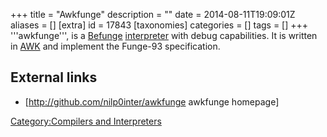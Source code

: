 +++
title = "Awkfunge"
description = ""
date = 2014-08-11T19:09:01Z
aliases = []
[extra]
id = 17843
[taxonomies]
categories = []
tags = []
+++
'''awkfunge''', is a [Befunge](https://rosettacode.org/wiki/Befunge) [interpreter](https://rosettacode.org/wiki/interpreter) with debug capabilities. It is written in [AWK](https://rosettacode.org/wiki/AWK) and implement the Funge-93 specification.

## External links
* [http://github.com/nilp0inter/awkfunge awkfunge homepage]

[Category:Compilers and Interpreters](https://rosettacode.org/wiki/Category:Compilers_and_Interpreters)
